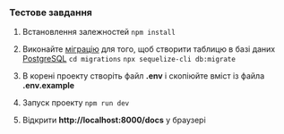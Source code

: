### Тестове завдання

1. Встановлення залежностей
   `npm install`
2. Виконайте [міграцію](https://sequelize.org/master/manual/migrations.html) для того, щоб створити таблицю в базі даних [PostgreSQL](https://www.postgresql.org/download/ 'PostgreSQL')
   `cd migrations`
   `npx sequelize-cli db:migrate`

3. В корені проекту створіть файл **.env** і скопіюйте вміст із файла **.env.example**

4. Запуск проекту
   `npm run dev`

5. Відкрити **http://localhost:8000/docs** у браузері
